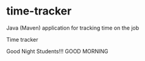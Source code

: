 # time-tracker
Java (Maven) application for tracking time on the job

Time tracker

Good Night Students!!!
GOOD MORNING

